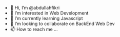 - 👋 Hi, I’m @abdullahfikri
- 👀 I’m interested in Web Development
- 🌱 I’m currently learning Javascript
- 💞️ I’m looking to collaborate on BackEnd Web Dev
- 📫 How to reach me ...

<!---
abdullahfikri/abdullahfikri is a ✨ special ✨ repository because its `README.md` (this file) appears on your GitHub profile.
You can click the Preview link to take a look at your changes.
--->
